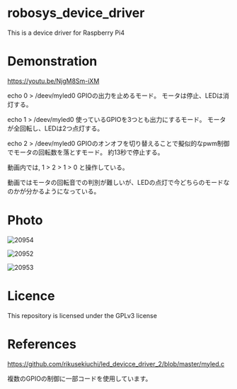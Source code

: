 # robosys_device_driver
This is a device driver for Raspberry Pi4

# Demonstration
https://youtu.be/NjgM8Sm-iXM

echo 0 > /deev/myled0
GPIOの出力を止めるモード。
モータは停止、LEDは消灯する。

echo 1 > /deev/myled0
使っているGPIOを3つとも出力にするモード。
モータが全回転し、LEDは2つ点灯する。

echo 2 > /deev/myled0 
GPIOのオンオフを切り替えることで擬似的なpwm制御でモータの回転数を落とすモード。
約13秒で停止する。

動画内では, 1 > 2 > 1 > 0  と操作している。

動画ではモータの回転音での判別が難しいが、LEDの点灯で今どちらのモードなのかが分かるようになっている。


# Photo
![20954](https://user-images.githubusercontent.com/54259047/100732836-abb7c280-3410-11eb-8918-47ab0add1773.jpg)

![20952](https://user-images.githubusercontent.com/54259047/100733032-efaac780-3410-11eb-9038-87179eeb97a6.jpg)

![20953](https://user-images.githubusercontent.com/54259047/100732983-df92e800-3410-11eb-96a4-bc110b9886dc.jpg)

# Licence
This repository is licensed under the GPLv3 license

# References
https://github.com/rikusekiuchi/led_devicce_driver_2/blob/master/myled.c

複数のGPIOの制御に一部コードを使用しています。
